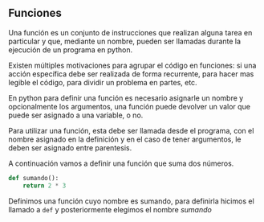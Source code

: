 ## Funciones

Una función es un conjunto de instrucciones que realizan alguna tarea en particular y que, mediante un nombre, pueden ser llamadas durante la ejecución de un programa en python.


Existen múltiples motivaciones para agrupar el código en funciones: si una acción específica debe ser realizada de forma recurrente, para hacer mas legible el código, para dividir un problema en partes, etc.

En python para definir una función es necesario asignarle un nombre y opcionalmente los argumentos, una función puede devolver un valor que puede ser asignado a una variable, o no.

Para utilizar una función, esta debe ser llamada desde el programa, con el nombre asignado en la definición y en el caso de tener argumentos, le deben ser asignado entre parentesis.


A continuación vamos a definir una función que suma dos números.

``` python
def sumando():
    return 2 * 3
```

Definimos una función cuyo nombre es sumando, para definirla hicimos el llamado a `def` y posteriormente elegimos el nombre *sumando* 


